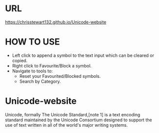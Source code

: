 # URL
https://chrisstewart132.github.io/Unicode-website

# HOW TO USE
- Left click to append a symbol to the text input which can be cleared or copied.
- Right click to Favourite/Block a symbol.
- Navigate to tools to:
	- Reset your Favourited/Blocked symbols.
	- Search by Category.
  
# Unicode-website
Unicode, formally The Unicode Standard,[note 1] is a text encoding standard maintained by the Unicode Consortium designed to support the use of text written in all of the world's major writing systems.

